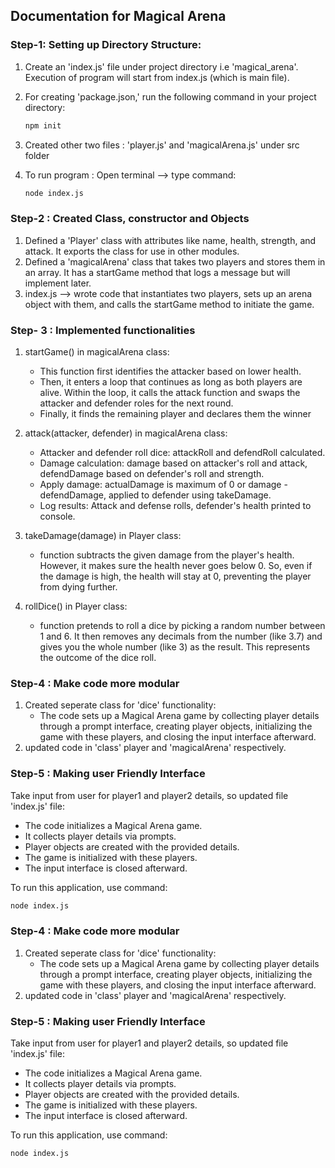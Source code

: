 ## Documentation for Magical Arena

### Step-1: Setting up Directory Structure:

1. Create an 'index.js' file under project directory i.e 'magical_arena'. Execution of program will start from index.js (which is main file).

2. For creating 'package.json,' run the following command in your project directory:
   ```bash
   npm init
   ```
3. Created other two files : 'player.js' and 'magicalArena.js' under src folder

4. To run program : Open terminal --> type command:
   ```bash
   node index.js
   ```

### Step-2 : Created Class, constructor and Objects

1. Defined a 'Player' class with attributes like name, health, strength, and attack. It exports the class for use in other modules.
2. Defined a 'magicalArena' class that takes two players and stores them in an array. It has a startGame method that logs a message but will implement later.
3. index.js --> wrote code that instantiates two players, sets up an arena object with them, and calls the startGame method to initiate the game.

### Step- 3 : Implemented functionalities

1. startGame() in magicalArena class:

   - This function first identifies the attacker based on lower health.
   - Then, it enters a loop that continues as long as both players are alive. Within the loop, it calls the attack function and swaps the attacker and defender roles for the next round.
   - Finally, it finds the remaining player and declares them the winner

2. attack(attacker, defender) in magicalArena class:

   - Attacker and defender roll dice: attackRoll and defendRoll calculated.
   - Damage calculation: damage based on attacker's roll and attack, defendDamage based on defender's roll and strength.
   - Apply damage: actualDamage is maximum of 0 or damage - defendDamage, applied to defender using takeDamage.
   - Log results: Attack and defense rolls, defender's health printed to console.

3. takeDamage(damage) in Player class:

   - function subtracts the given damage from the player's health. However, it makes sure the health never goes below 0. So, even if the damage is high, the health will stay at 0, preventing the player from dying further.

4. rollDice() in Player class:
   - function pretends to roll a dice by picking a random number between 1 and 6. It then removes any decimals from the number (like 3.7) and gives you the whole number (like 3) as the result. This represents the outcome of the dice roll.

### Step-4 : Make code more modular

1. Created seperate class for 'dice' functionality:
   - The code sets up a Magical Arena game by collecting player details through a prompt interface, creating player objects, initializing the game with these players, and closing the input interface afterward.
2. updated code in 'class' player and 'magicalArena' respectively.

### Step-5 : Making user Friendly Interface
Take input from user for player1 and player2 details, so updated file 'index.js' file:
 - The code initializes a Magical Arena game.
 - It collects player details via prompts.
 - Player objects are created with the provided details.
 - The game is initialized with these players.
 - The input interface is closed afterward.

To run this application, use command: 
   ```bash
   node index.js 
   ```


### Step-4 : Make code more modular

1. Created seperate class for 'dice' functionality:
   - The code sets up a Magical Arena game by collecting player details through a prompt interface, creating player objects, initializing the game with these players, and closing the input interface afterward.
2. updated code in 'class' player and 'magicalArena' respectively.

### Step-5 : Making user Friendly Interface
Take input from user for player1 and player2 details, so updated file 'index.js' file:
 - The code initializes a Magical Arena game.
 - It collects player details via prompts.
 - Player objects are created with the provided details.
 - The game is initialized with these players.
 - The input interface is closed afterward.

To run this application, use command: 
   ```bash
   node index.js 
   ```





